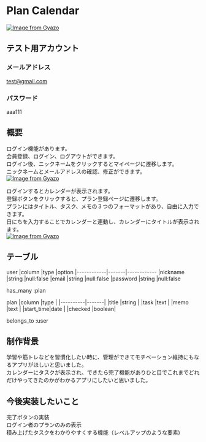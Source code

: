 # Plan Calendar
[![Image from Gyazo](https://i.gyazo.com/25660259c4514fe5a0f7296961717c5b.jpg)](https://gyazo.com/25660259c4514fe5a0f7296961717c5b)

## テスト用アカウント
### メールアドレス
test@gmail.com
### パスワード
aaa111


## 概要

ログイン機能があります。<br>
会員登録、ログイン、ログアウトができます。<br>
ログイン後、ニックネームをクリックするとマイページに遷移します。<br>
ニックネームとメールアドレスの確認、修正ができます。<br>
[![Image from Gyazo](https://i.gyazo.com/3cb53be811f002fb18be63298fe40e18.jpg)](https://gyazo.com/3cb53be811f002fb18be63298fe40e18)


ログインするとカレンダーが表示されます。<br>
登録ボタンをクリックすると、プラン登録ページに遷移します。<br>
プランにはタイトル、タスク、メモの３つのフォーマットがあり、自由に入力できます。<br>
日にちを入力することでカレンダーと連動し、カレンダーにタイトルが表示されます。<br>
[![Image from Gyazo](https://i.gyazo.com/4c41da9993d86055bf2c77855efdb447.jpg)](https://gyazo.com/4c41da9993d86055bf2c77855efdb447)

## テーブル
user
|column      |type   |option
|------------|-------|------------
|nickname    |string |null:false
|email       |string |null:false
|password    |string |null:false

has_many :plan

plan
|column    |type   |
|----------|-------|
|title     |string |
|task      |text   |
|memo      |text   |
|start_time|date   |
|checked   |boolean|

belongs_to :user




## 制作背景
学習や筋トレなどを習慣化したい時に、管理ができてモチベーション維持にもなるアプリがほしいと思いました。<br>
カレンダーにタスクが表示され、できたら完了機能がありひと目でこれまでどれだけやってきたのかがわかるアプリにしたいと思いました。<br>

## 今後実装したいこと
完了ボタンの実装<br>
ログイン者のプランのみの表示<br>
積み上げたタスクをわかりやすくする機能（レベルアップのような要素)<br>
